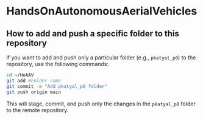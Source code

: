 # HandsOnAutonomousAerialVehicles

## How to add and push a specific folder to this repository

If you want to add and push only a particular folder (e.g., `pkatyal_p0`) to the repository, use the following commands:

```bash
cd ~/HoAAV
git add #Folder name
git commit -m "Add pkatyal_p0 folder"
git push origin main
```

This will stage, commit, and push only the changes in the `pkatyal_p0` folder to the remote repository.
